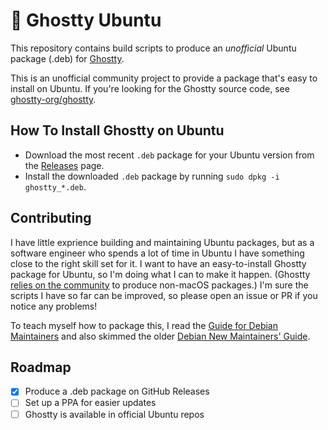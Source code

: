 # :ghost: Ghostty Ubuntu

This repository contains build scripts to produce an _unofficial_ Ubuntu package
(.deb) for [Ghostty](https://ghostty.org).

This is an unofficial community project to provide a package that's easy to
install on Ubuntu. If you're looking for the Ghostty source code, see
[ghostty-org/ghostty](https://github.com/ghostty-org/ghostty).

## How To Install Ghostty on Ubuntu

- Download the most recent `.deb` package for your Ubuntu version from the
  [Releases](https://github.com/mkasberg/ghostty-ubuntu/releases) page.
- Install the downloaded `.deb` package by running `sudo dpkg -i ghostty_*.deb`.

## Contributing

I have little exprience building and maintaining Ubuntu packages, but as a
software engineer who spends a lot of time in Ubuntu I have something close to
the right skill set for it. I want to have an easy-to-install Ghostty package
for Ubuntu, so I'm doing what I can to make it happen. (Ghostty [relies on the
community](https://ghostty.org/docs/install/binary) to produce non-macOS
packages.) I'm sure the scripts I have so far can be improved, so please open an
issue or PR if you notice any problems!

To teach myself how to package this, I read the [Guide for Debian
Maintainers](https://www.debian.org/doc/manuals/debmake-doc/index.en.html) and
also skimmed the older [Debian New Maintainers'
Guide](https://www.debian.org/doc/manuals/maint-guide/index.en.html).

## Roadmap

- [x] Produce a .deb package on GitHub Releases
- [ ] Set up a PPA for easier updates
- [ ] Ghostty is available in official Ubuntu repos

